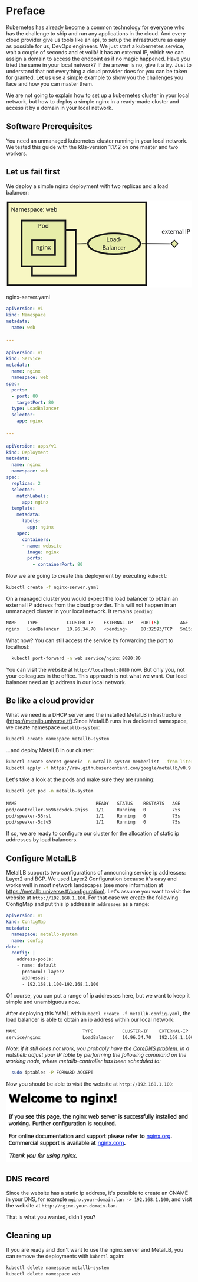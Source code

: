 # Preface

Kubernetes has already become a common technology for everyone who has the challenge to ship and run any applications in the cloud. And every cloud provider give us tools like an api, to setup the infrastructure as easy as possible for us, DevOps engineers.
We just start a kubernetes service, wait a couple of seconds and et voilà! It has an external IP, which we can assign a domain to access the endpoint as if no magic happened. Have you tried the same in your local network? If the answer is no, give it a try. Just to understand that not everything a cloud provider does for you can be taken for granted. Let us use a simple example to show you the challenges you face and how you can master them.

We are not going to explain how to set up a kubernetes cluster in your local network, but how to deploy a simple nginx in a ready-made cluster and access it by a domain in your local network.

## Software Prerequisites

You need an unmanaged kubernetes cluster running in your local network. We tested this guide with the k8s-version 1.17.2 on one master and two workers.

## Let us fail first

We deploy a simple nginx deployment with two replicas and a load balancer:

![Nginx](images/nginx-server.png "nginx-server")

nginx-server.yaml

```yaml
apiVersion: v1
kind: Namespace
metadata:
  name: web

---

apiVersion: v1
kind: Service
metadata:
  name: nginx
  namespace: web
spec:
  ports:
  - port: 80
    targetPort: 80
  type: LoadBalancer
  selector:
    app: nginx

---

apiVersion: apps/v1
kind: Deployment
metadata:
  name: nginx
  namespace: web
spec:
  replicas: 2
  selector:
    matchLabels:
      app: nginx
  template:
    metadata:
      labels:
        app: nginx
    spec:
      containers:
      - name: website
        image: nginx
        ports:
          - containerPort: 80
```

Now we are going to create this deployment by executing `kubectl`:

```sh
kubectl create -f nginx-server.yaml
```

On a managed cluster you would expect the load balancer to obtain an external IP address from the cloud provider. This will not happen in an unmanaged cluster in your local network. It remains `pending`:

```sh
NAME    TYPE           CLUSTER-IP    EXTERNAL-IP   PORT(S)        AGE
nginx   LoadBalancer   10.96.34.70   <pending>     80:32593/TCP   5m15s
```

What now? You can still access the service by forwarding the port to localhost:

```sh
  kubectl port-forward -n web service/nginx 8080:80
```

You can visit the website at `http://localhost:8080` now. But only you, not your colleagues in the office.
This approach is not what we want. Our load balancer need an ip address in our local network.

## Be like a cloud provider

What we need is a DHCP server and the installed MetalLB infrastructure (<https://metallb.universe.tf)>.Since MetalLB runs in a dedicated namespace, we create namespace `metallb-system`:

```sh
kubectl create namespace metallb-system
```

...and deploy MetalLB in our cluster:

```sh
kubectl create secret generic -n metallb-system memberlist --from-literal=secretkey="$(openssl rand -base64 128)"
kubectl apply -f https://raw.githubusercontent.com/google/metallb/v0.9.3/manifests/metallb.yaml
```

Let's take a look at the pods and make sure they are running:

```sh
kubectl get pod -n metallb-system

NAME                              READY   STATUS    RESTARTS   AGE
pod/controller-5696cd5dcb-9hjss   1/1     Running   0          75s
pod/speaker-56rsl                 1/1     Running   0          75s
pod/speaker-5ctv5                 1/1     Running   0          75s
```

If so, we are ready to configure our cluster for the allocation of static ip addresses by load balancers.

## Configure MetalLB

MetalLB supports two configurations of announcing service ip addresses: Layer2 and BGP. We used Layer2 Configuration because it's easy and works well in most network landscapes (see more information at <https://metallb.universe.tf/configuration)>.
Let's assume you want to visit the website at `http://192.168.1.100`. For that case we create the following ConfigMap and put this ip address in `addresses` as a range:

```yaml
apiVersion: v1
kind: ConfigMap
metadata:
  namespace: metallb-system
  name: config
data:
  config: |
    address-pools:
    - name: default
      protocol: layer2
      addresses:
      - 192.168.1.100-192.168.1.100
```

Of course, you can put a range of ip addresses here, but we want to keep it simple and unambiguous now.

After deploying this YAML with `kubectl create -f metallb-config.yaml`, the load balancer is able to obtain an ip address within our local network:

```sh
NAME                         TYPE           CLUSTER-IP    EXTERNAL-IP     PORT(S)        AGE
service/nginx                LoadBalancer   10.96.34.70   192.168.1.100   80:32593/TCP   57m
```
_Note: if it still does not work, you probably have the [CoreDNS problem](https://github.com/kubernetes/kubeadm/issues/193). In a nutshell: adjust your IP table by performing the following command on the working node, where metallb-controller has been scheduled to:_
```sh
  sudo iptables -P FORWARD ACCEPT
```

Now you should be able to visit the website at `http://192.168.1.100`:

![Website](images/welcome-nginx.png "welcome-nginx")

## DNS record

Since the website has a static ip address, it's possible to create an CNAME in your DNS, for example `nginx.your-domain.lan -> 192.168.1.100`, and visit the website at `http://nginx.your-domain.lan`.

That is what you wanted, didn't you?

## Cleaning up

If you are ready and don't want to use the nginx server and MetalLB, you can remove the deployments with `kubectl` again:

```sh
kubectl delete namespace metallb-system
kubectl delete namespace web
```
